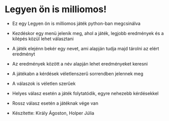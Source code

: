 # Legyen ön is milliomos!

- Ez egy Legyen ön is milliomos játék python-ban megcsinálva
- Kezdéskor egy menü jelenik meg, ahol a játék, legjobb eredmények és a kilépés közül lehet választani
- A játék elejénn bekér egy nevet, ami alapján tudja majd tárolni az elért eredményt
- Az eredmények között a név alapján lehet eredményeket keresni
- A játékabn a kérdések véletlenszerű sorrendben jelennek meg
- A válaszok is véletlen szerűek 
- Helyes válasz esetén a játék folytatódik, egyre nehezebb kérdésekkel
- Rossz válasz esetén a játéknak vége van

- Készítette: Király Ágoston, Holper Júlia